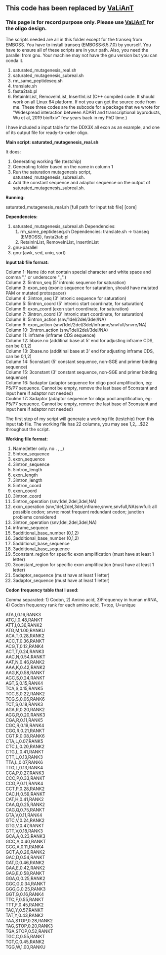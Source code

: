 ## This code has been replaced by [VaLiAnT](https://github.com/cancerit/VaLiAnT)

### This page is for record purpose only. Please use [VaLiAnT](https://github.com/cancerit/VaLiAnT) for the oligo design.

The scripts needed are all in this folder except for the transeq from EMBOSS. You have to install transeq (EMBOSS:6.5.7.0) by yourself. You have to ensure all of these scripts are in your path. Also, you need the parallel from gnu. Your machine may not have the gnu version but you can conda it.

1) saturated_mutagenesis_real.sh
2) saturated_mutagenesis_subreal.sh
3) rm_same_peptideseq.sh
4) translate.sh
5) fasta2tab.pl
6) RetainInList, RemoveInList, InsertInList (C++ compiled code. It should work on all Linux 64 platform. If not you can get the source code from me. These three codes are the subcode for a package that we wrote for "Widespread interaction between ADAR1 and transcriptional byproducts, Wu et al, 2019 bioRxiv" few years back in my PhD time.)


I have included a input table for the DDX3X all exon as an example, and one of its output file for ready-to-order oligo. 


**Main script: saturated_mutagenesis_real.sh**

It does: 
1) Generating working file (testchip)
2) Generating folder based on the name in column 1
3) Run the saturation mutagenesis script, saturated_mutagenesis_subreal.sh.
4) Add the constant sequence and adaptor sequence on the output of saturated_mutagenesis_subreal.sh.

**Running:**

saturated_mutagenesis_real.sh [full path for input tab file] [core]

**Dependencies:**

1) saturated_mutagenesis_subreal.sh
	Dependencies:
	1) rm_same_peptideseq.sh
		Dependencies: translate.sh -> transeq (EMBOSS), fasta2tab.pl	
	2) RetainInList, RemoveInList, InsertInList
2) gnu-parallel
3) gnu-(awk, sed, uniq, sort)

**Input tab file format:**

Column 1: Name (do not contain special character and white space and comma "," or underscore "_".)</br>
Column 2: 5intron_seq (5' intronic sequence for saturation)</br>
Column 3: exon_seq (exonic sequence for saturation, should have mutated PAM or mutated protospacer)</br>
Column 4: 3intron_seq (3' intronic sequence for saturation)</br>
Column 5: 5intron_coord (5' intronic start coordinate, for saturation)</br>
Column 6: exon_coord (exon start coordinate, for saturation)</br>
Column 7: 3intron_coord (3' intronic start coordinate, for saturation)</br>
Column 8: 5intron_action (snv/1del/2del/3del/NA)</br>
Column 9: exon_action (snv/1del/2del/3del/inframe/snvfull/snvre/NA)</br>
Column 10: 3intron_action (snv/1del/2del/3del/NA)</br>
Column 11: inframe (inframe CDS sequence)</br>
Column 12: 5base.no (additinal base at 5' end for adjusting inframe CDS, can be 0,1,2)</br>
Column 13: 3base.no (additinal base at 3' end for adjusting inframe CDS, can be 0,1,2)</br>
Column 14: 5constant (5' constant sequence, non-SGE and primer binding sequence)</br>
Column 15: 3constant (3' constant sequence, non-SGE and primer binding sequence)</br>
Column 16: 5adaptor (adaptor sequence for oligo pool amplification, eg: P5/P7 sequence. Cannot be empty, remove the last base of 5constant and input here if adaptor not needed)</br>
Coulmn 17: 3adaptor (adaptor sequence for oligo pool amplification, eg: P5/P7 sequence. Cannot be empty, remove the last base of 3constant and input here if adaptor not needed)</br>

The first step of my script will generate a working file (testchip) from this input tab file. The working file has 22 columns, you may see $1,$2,...$22 throughout the script.

**Working file format:**
1) Name(letter only. no . , _)	
2) 5intron_sequence	
3) exon_sequence	
4) 3intron_sequence	
5) 5intron_length
6) exon_length
7) 3intron_length
8) 5intron_coord	
9) exon_coord	
10) 3intron_coord	
11) 5intron_operation (snv,1del,2del,3del,NA)	
12) exon_operation (snv,1del,2del,3del,inframe,snvre,snvfull,NA)snvfull: all possible codon; snvre: most frequent redundant codon; junction problems considered
13) 3intron_operation (snv,1del,2del,3del,NA)	
14) inframe_sequece	
15) 5additional_base_number (0,1,2)	
16) 3additional_base_number (0,1,2)
17) 5additional_base_sequence
18) 3additional_base_sequence	
19) 5constant_region for specific exon amplification (must have at least 1 letter)
20) 3constant_region for specific exon amplification (must have at least 1 letter)
21) 5adaptor_sequence	(must have at least 1 letter)
22) 3adaptor_sequence (must have at least 1 letter)


**Codon frequency table that I used:**

Comma separated: 1) Codon, 2) Amino acid, 3)Frequency in human mRNA, 4) Codon frequency rank for each amino acid, T=top, U=unique

ATA,I,0.16,RANK3</br>
ATC,I,0.48,RANKT</br>
ATT,I,0.36,RANK2</br>
ATG,M,1.00,RANKU</br>
ACA,T,0.28,RANK2</br>
ACC,T,0.36,RANKT</br>
ACG,T,0.12,RANK4</br>
ACT,T,0.24,RANK3</br>
AAC,N,0.54,RANKT</br>
AAT,N,0.46,RANK2</br>
AAA,K,0.42,RANK2</br>
AAG,K,0.58,RANKT</br>
AGC,S,0.24,RANKT</br>
AGT,S,0.15,RANK4</br>
TCA,S,0.15,RANK5</br>
TCC,S,0.22,RANK2</br>
TCG,S,0.06,RANK6</br>
TCT,S,0.18,RANK3</br>
AGA,R,0.20,RANK2</br>
AGG,R,0.20,RANK3</br>
CGA,R,0.11,RANK5</br>
CGC,R,0.19,RANK4</br>
CGG,R,0.21,RANKT</br>
CGT,R,0.08,RANK6</br>
CTA,L,0.07,RANK5</br>
CTC,L,0.20,RANK2</br>
CTG,L,0.41,RANKT</br>
CTT,L,0.13,RANK3</br>
TTA,L,0.07,RANK6</br>
TTG,L,0.13,RANK4</br>
CCA,P,0.27,RANK3</br>
CCC,P,0.33,RANKT</br>
CCG,P,0.11,RANK4</br>
CCT,P,0.28,RANK2</br>
CAC,H,0.59,RANKT</br>
CAT,H,0.41,RANK2</br>
CAA,Q,0.25,RANK2</br>
CAG,Q,0.75,RANKT</br>
GTA,V,0.11,RANK4</br>
GTC,V,0.24,RANK2</br>
GTG,V,0.47,RANKT</br>
GTT,V,0.18,RANK3</br>
GCA,A,0.23,RANK3</br>
GCC,A,0.40,RANKT</br>
GCG,A,0.11,RANK4</br>
GCT,A,0.26,RANK2</br>
GAC,D,0.54,RANKT</br>
GAT,D,0.46,RANK2</br>
GAA,E,0.42,RANK2</br>
GAG,E,0.58,RANKT</br>
GGA,G,0.25,RANK2</br>
GGC,G,0.34,RANKT</br>
GGG,G,0.25,RANK3</br>
GGT,G,0.16,RANK4</br>
TTC,F,0.55,RANKT</br>
TTT,F,0.45,RANK2</br>
TAC,Y,0.57,RANKT</br>
TAT,Y,0.43,RANK2</br>
TAA,STOP,0.28,RANK2</br>
TAG,STOP,0.20,RANK3</br>
TGA,STOP,0.52,RANKT</br>
TGC,C,0.55,RANKT</br>
TGT,C,0.45,RANK2</br>
TGG,W,1.00,RANKU</br>



